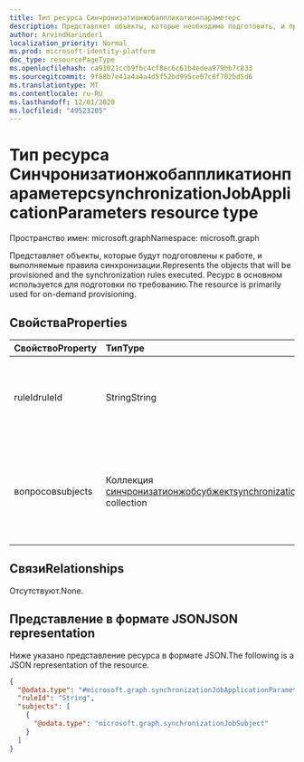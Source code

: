 ```yaml
---
title: Тип ресурса Синчронизатионжобаппликатионпараметерс
description: Представляет объекты, которые необходимо подготовить, и правила, выполняемые при подготовке по требованию.
author: ArvindHarinder1
localization_priority: Normal
ms.prod: microsoft-identity-platform
doc_type: resourcePageType
ms.openlocfilehash: ca91021ccb9fbc4cf8ec6c61b4edea979bb7c833
ms.sourcegitcommit: 9f88b7e41a4a4a4d5f52bd995ce07c6f702bd5d6
ms.translationtype: MT
ms.contentlocale: ru-RU
ms.lasthandoff: 12/01/2020
ms.locfileid: "49523205"
---
```

# <a name="synchronizationjobapplicationparameters-resource-type"></a><span data-ttu-id="2d168-103">Тип ресурса Синчронизатионжобаппликатионпараметерс</span><span class="sxs-lookup"><span data-stu-id="2d168-103">synchronizationJobApplicationParameters resource type</span></span>

<span data-ttu-id="2d168-104">Пространство имен: microsoft.graph</span><span class="sxs-lookup"><span data-stu-id="2d168-104">Namespace: microsoft.graph</span></span>

<span data-ttu-id="2d168-105">Представляет объекты, которые будут подготовлены к работе, и выполняемые правила синхронизации.</span><span class="sxs-lookup"><span data-stu-id="2d168-105">Represents the objects that will be provisioned and the synchronization rules executed.</span></span> <span data-ttu-id="2d168-106">Ресурс в основном используется для подготовки по требованию.</span><span class="sxs-lookup"><span data-stu-id="2d168-106">The resource is primarily used for on-demand provisioning.</span></span> 

## <a name="properties"></a><span data-ttu-id="2d168-107">Свойства</span><span class="sxs-lookup"><span data-stu-id="2d168-107">Properties</span></span>
|<span data-ttu-id="2d168-108">Свойство</span><span class="sxs-lookup"><span data-stu-id="2d168-108">Property</span></span>|<span data-ttu-id="2d168-109">Тип</span><span class="sxs-lookup"><span data-stu-id="2d168-109">Type</span></span>|<span data-ttu-id="2d168-110">Описание</span><span class="sxs-lookup"><span data-stu-id="2d168-110">Description</span></span>|
|:---|:---|:---|
|<span data-ttu-id="2d168-111">ruleId</span><span class="sxs-lookup"><span data-stu-id="2d168-111">ruleId</span></span>|<span data-ttu-id="2d168-112">String</span><span class="sxs-lookup"><span data-stu-id="2d168-112">String</span></span>|<span data-ttu-id="2d168-113">Идентификатор Синчронизатионруле, который требуется применить.</span><span class="sxs-lookup"><span data-stu-id="2d168-113">The identifier of a the synchronizationRule to be applied.</span></span>|
|<span data-ttu-id="2d168-114">вопросов</span><span class="sxs-lookup"><span data-stu-id="2d168-114">subjects</span></span>|<span data-ttu-id="2d168-115">Коллекция [синчронизатионжобсубжект](../resources/synchronization-synchronizationjobsubject.md)</span><span class="sxs-lookup"><span data-stu-id="2d168-115">[synchronizationJobSubject](../resources/synchronization-synchronizationjobsubject.md) collection</span></span>|<span data-ttu-id="2d168-116">Идентификаторы одного или нескольких объектов, к которым применяется Синчронизатионжоб.</span><span class="sxs-lookup"><span data-stu-id="2d168-116">The identifiers of one or more objects to which a synchronizationJob is to be applied.</span></span>|

## <a name="relationships"></a><span data-ttu-id="2d168-117">Связи</span><span class="sxs-lookup"><span data-stu-id="2d168-117">Relationships</span></span>
<span data-ttu-id="2d168-118">Отсутствуют.</span><span class="sxs-lookup"><span data-stu-id="2d168-118">None.</span></span>

## <a name="json-representation"></a><span data-ttu-id="2d168-119">Представление в формате JSON</span><span class="sxs-lookup"><span data-stu-id="2d168-119">JSON representation</span></span>
<span data-ttu-id="2d168-120">Ниже указано представление ресурса в формате JSON.</span><span class="sxs-lookup"><span data-stu-id="2d168-120">The following is a JSON representation of the resource.</span></span>
<!-- {
  "blockType": "resource",
  "@odata.type": "microsoft.graph.synchronizationJobApplicationParameters"
}
-->
``` json
{
  "@odata.type": "#microsoft.graph.synchronizationJobApplicationParameters",
  "ruleId": "String",
  "subjects": [
    {
      "@odata.type": "microsoft.graph.synchronizationJobSubject"
    }
  ]
}
```



